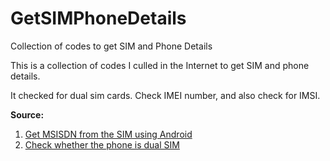 # GetSIMPhoneDetails
Collection of codes to get SIM and Phone Details

This is a collection of codes I culled in the Internet to get SIM and phone details.

It checked for dual sim cards. Check IMEI number, and also check for IMSI.

**Source:**
1. [Get MSISDN from the SIM using Android](http://stackoverflow.com/questions/8570945/get-msisdn-from-the-sim-using-android "Get MSISDN from the SIM using Android")
2. [Check whether the phone is dual SIM](http://stackoverflow.com/questions/14517338/android-check-whether-the-phone-is-dual-sim "Check whether the phone is dual SIM") 